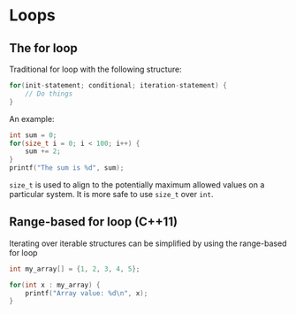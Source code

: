 # Loops

## The for loop

Traditional for loop with the following structure:

```cpp
for(init-statement; conditional; iteration-statement) {
    // Do things
}
```

An example:

```cpp
int sum = 0;
for(size_t i = 0; i < 100; i++) {
    sum += 2;
}
printf("The sum is %d", sum);
```

`size_t` is used to align to the potentially maximum allowed values
on a particular system. It is more safe to use `size_t` over `int`.

## Range-based for loop (C++11)

Iterating over iterable structures can be simplified by using
the range-based for loop

```cpp
int my_array[] = {1, 2, 3, 4, 5};

for(int x : my_array) {
    printf("Array value: %d\n", x);
}
```